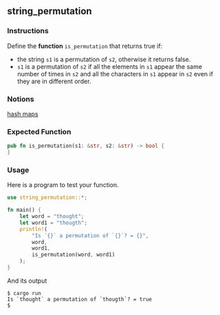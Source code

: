 ## string_permutation

### Instructions

Define the **function** `is_permutation` that returns true if:

- the string `s1` is a permutation of `s2`, otherwise it returns false.
- `s1` is a permutation of `s2` if all the elements in `s1` appear the same number of times in `s2` and all the characters in `s1` appear in `s2` even if they are in different order.

### Notions

[hash maps](https://doc.rust-lang.org/book/ch08-03-hash-maps.html)

### Expected Function

```rust
pub fn is_permutation(s1: &str, s2: &str) -> bool {
}
```

### Usage

Here is a program to test your function.

```rust
use string_permutation::*;

fn main() {
	let word = "thought";
	let word1 = "thougth";
	println!(
		"Is `{}` a permutation of `{}`? = {}",
		word,
		word1,
		is_permutation(word, word1)
	);
}
```

And its output

```console
$ cargo run
Is `thought` a permutation of `thougth`? = true
$
```
